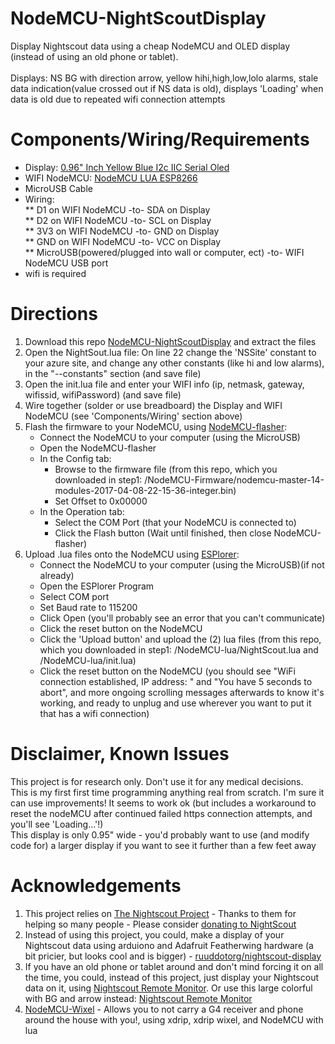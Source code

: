 # NodeMCU-NightScoutDisplay
Display Nightscout data using a cheap NodeMCU and OLED display (instead of using an old phone or tablet).<br /><br />
Displays: NS BG with direction arrow, yellow hihi,high,low,lolo alarms, stale data indication(value crossed out if NS data is old), displays 'Loading' when data is old due to repeated wifi connection attempts

# Components/Wiring/Requirements
* Display: [0.96" Inch Yellow Blue I2c IIC Serial Oled](https://www.amazon.com/Diymall-Yellow-Serial-Arduino-Display/dp/B00O2LLT30)
* WIFI NodeMCU: [NodeMCU LUA ESP8266](http://www.ebay.co.uk/itm/NodeMCU-LUA-WIFI-Internet-Development-Board-Based-on-ESP8266-/291505733201?hash=item43df187e51:g:iikAAOSwHPlWeoBr)
* MicroUSB Cable
* Wiring:<br />
** D1 on WIFI NodeMCU -to- SDA on Display<br />
** D2 on WIFI NodeMCU -to- SCL on Display<br />
** 3V3 on WIFI NodeMCU -to- GND on Display<br />
** GND on WIFI NodeMCU -to- VCC on Display<br />
** MicroUSB(powered/plugged into wall or computer, ect) -to- WIFI NodeMCU USB port<br />
* wifi is required<br />

# Directions
1. Download this repo [NodeMCU-NightScoutDisplay](https://github.com/shelsgit/NodeMCU-NightScoutDisplay) and extract the files 
2. Open the NightSout.lua file: On line 22 change the 'NSSite' constant to your azure site, and change any other constants (like hi and low alarms), in the "--constants" section (and save file)
3. Open the init.lua file and enter your WIFI info (ip, netmask, gateway, wifissid, wifiPassword) (and save file)
4. Wire together (solder or use breadboard) the Display and WIFI NodeMCU (see 'Components/Wiring' section above)
5. Flash the firmware to your NodeMCU, using [NodeMCU-flasher](https://github.com/nodemcu/nodemcu-flasher):
   * Connect the NodeMCU to your computer (using the MicroUSB)
   * Open the NodeMCU-flasher 
   * In the Config tab:
     * Browse to the firmware file (from this repo, which you downloaded in step1: /NodeMCU-Firmware/nodemcu-master-14-modules-2017-04-08-22-15-36-integer.bin)
     * Set Offset to 0x00000
   * In the Operation tab:
     * Select the COM Port (that your NodeMCU is connected to)
     * Click the Flash button (Wait until finished, then close NodeMCU-flasher)
6. Upload .lua files onto the NodeMCU using [ESPlorer](http://esp8266.ru/esplorer/):
   * Connect the NodeMCU to your computer (using the MicroUSB)(if not already)
   * Open the ESPlorer Program 
   * Select COM port
   * Set Baud rate to 115200
   * Click Open (you'll probably see an error that you can't communicate)
   * Click the reset button on the NodeMCU
   * Click the 'Upload button' and upload the (2) lua files (from this repo, which you downloaded in step1: /NodeMCU-lua/NightScout.lua and /NodeMCU-lua/init.lua)
   * Click the reset button on the NodeMCU (you should see "WiFi connection established, IP address: " and "You have 5 seconds to abort", and more ongoing scrolling messages afterwards to know it's working, and ready to unplug and use wherever you want to put it that has a wifi connection)

# Disclaimer, Known Issues
This project is for research only.  Don't use it for any medical decisions.<br />
This is my first first time programming anything real from scratch.  I'm sure it can use improvements!  It seems to work ok (but includes a workaround to reset the nodeMCU after continued failed https connection attempts, and you'll see 'Loading...'!)<br />
This display is only 0.95" wide - you'd probably want to use (and modify code for) a larger display if you want to see it further than a few feet away

# Acknowledgements
1. This project relies on [The Nightscout Project](http://www.nightscout.info/) - Thanks to them for helping so many people - Please consider [donating to NightScout](http://www.nightscoutfoundation.org/donate/)<br />
2. Instead of using this project, you could, make a display of your Nightscout data using arduiono and Adafruit Featherwing hardware (a bit pricier, but looks cool and is bigger) - [ruuddotorg/nightscout-display](https://github.com/ruuddotorg/nightscout-display)<br />
3. If you have an old phone or tablet around and don't mind forcing it on all the time, you could, instead of this project, just display your Nightscout data on it, using [Nightscout Remote Monitor](https://github.com/nightscout/cgm-remote-monitor).  Or use this large colorful with BG and arrow instead: [Nightscout Remote Monitor](https://github.com/sarahspins/cgm-remote-monitor/tree/dev/static)<br />
4. [NodeMCU-Wixel](https://github.com/MrPsi/NodeMCU-Wixel/blob/master/README.md) - Allows you to not carry a G4 receiver and phone around the house with you!, using xdrip, xdrip wixel, and NodeMCU with lua<br />

